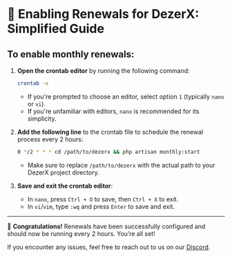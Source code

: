 # 🚀 **Enabling Renewals for DezerX: Simplified Guide**

## To enable monthly renewals:

1. **Open the crontab editor** by running the following command:

    ```bash
    crontab -e
    ```

    - If you're prompted to choose an editor, select option `1` (typically `nano` or `vi`).
    - If you're unfamiliar with editors, `nano` is recommended for its simplicity.

2. **Add the following line** to the crontab file to schedule the renewal process every 2 hours:

    ```bash
    0 */2 * * * cd /path/to/dezerx && php artisan monthly:start
    ```

    - Make sure to replace `/path/to/dezerx` with the actual path to your DezerX project directory.

3. **Save and exit the crontab editor**:
    - In `nano`, press `Ctrl + O` to save, then `Ctrl + X` to exit.
    - In `vi`/`vim`, type `:wq` and press `Enter` to save and exit.

---

🎉 **Congratulations!** Renewals have been successfully configured and should now be running every 2 hours. You’re all set!

If you encounter any issues, feel free to reach out to us on our [Discord](https://discord.gg/UN4VVc2hWJ).
